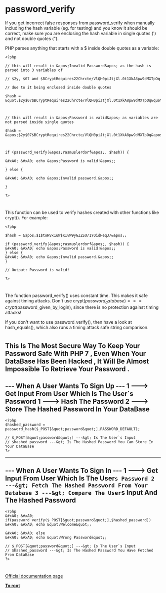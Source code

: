 # password_verify





If you get incorrect false responses from password_verify when manually including the hash variable (eg. for testing) and you know it should be correct, make sure you are enclosing the hash variable in single quotes (&apos;) and not double quotes (&quot;).



PHP parses anything that starts with a $ inside double quotes as a variable:





```
<?php

// this will result in &apos;Invalid Password&apos; as the hash is parsed into 3 variables of

// $2y, $07 and $BCryptRequires22Chrcte/VlQH0piJtjXl.0t1XkA8pw9dMXTpOq

// due to it being enclosed inside double quotes

$hash = &quot;$2y$07$BCryptRequires22Chrcte/VlQH0piJtjXl.0t1XkA8pw9dMXTpOq&quot;;



// this will result in &apos;Password is valid&apos; as variables are not parsed inside single quotes

$hash = &apos;$2y$07$BCryptRequires22Chrcte/VlQH0piJtjXl.0t1XkA8pw9dMXTpOq&apos;;



if (password_verify(&apos;rasmuslerdorf&apos;, $hash)) {

&#xA0; &#xA0; echo &apos;Password is valid!&apos;;

} else {

&#xA0; &#xA0; echo &apos;Invalid password.&apos;;

}

?>
```



  

#



This function can be used to verify hashes created with other functions like crypt(). For example:



```
<?php

$hash = &apos;$1$toHVx1uW$KIvW9yGZZSU/1YOidHeqJ/&apos;;

if (password_verify(&apos;rasmuslerdorf&apos;, $hash)) {
&#xA0; &#xA0; echo &apos;Password is valid!&apos;;
} else {
&#xA0; &#xA0; echo &apos;Invalid password.&apos;;
}

// Output: Password is valid!

?>
```



  

#



The function password_verify() uses constant time. This makes it safe against timing attacks. Don&apos;t use crypt($password_database) === crypt($password_given_by_login), since there is no protection against timing attacks!

If you don&apos;t want to use password_verify(), then have a look at hash_equals(), which also runs a timing attack safe string comparison.

  

#



This Is The Most Secure Way To Keep Your Password Safe With PHP 7 , 
Even When Your DataBase Has Been Hacked ,
It Will Be Almost Impossible To Retrieve Your Password .
--------------------------------------------------------
--- When A User Wants To Sign Up ---
1 ---&gt; Get Input From User Which Is The User`s Password
1 ---&gt; Hash The Password
2 ---&gt; Store The Hashed Password In Your DataBase
--------------------------------------------------------


```
<?php
$hashed_password = password_hash($_POST[&quot;password&quot;],PASSWORD_DEFAULT);

// $_POST[&quot;password&quot;] ---&gt; Is The User`s Input
// $hashed_password ---&gt; Is The Hashed Password You Can Store In Your DataBase
?>
```

--------------------------------------------------------
--- When A User Wants To Sign In ---
1 ---&gt; Get Input From User Which Is The User`s Password
2 ---&gt; Fetch The Hashed Password From Your Database
3 ---&gt; Compare The User`s Input And The Hashed Password 
--------------------------------------------------------


```
<?php
&#xA0; &#xA0; if(password_verify($_POST[&quot;password&quot;],$hashed_password))
&#xA0; &#xA0; echo &quot;Welcome&quot;; 

&#xA0; &#xA0; else
&#xA0; &#xA0; echo &quot;Wrong Password&quot;;

// $_POST[&quot;password&quot;] ---&gt; Is The User`s Input
// $hashed_password ---&gt; Is The Hashed Password You Have Fetched From DataBase
?>
```



  

#

[Official documentation page](https://www.php.net/manual/en/function.password-verify.php)

**[To root](/README.md)**